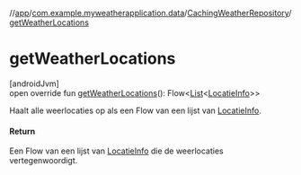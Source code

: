 //[app](../../../index.md)/[com.example.myweatherapplication.data](../index.md)/[CachingWeatherRepository](index.md)/[getWeatherLocations](get-weather-locations.md)

# getWeatherLocations

[androidJvm]\
open override fun [getWeatherLocations](get-weather-locations.md)(): Flow&lt;[List](https://kotlinlang.org/api/latest/jvm/stdlib/kotlin.collections/-list/index.html)&lt;[LocatieInfo](../../com.example.myweatherapplication.ui.model/-locatie-info/index.md)&gt;&gt;

Haalt alle weerlocaties op als een Flow van een lijst van [LocatieInfo](../../com.example.myweatherapplication.ui.model/-locatie-info/index.md).

#### Return

Een Flow van een lijst van [LocatieInfo](../../com.example.myweatherapplication.ui.model/-locatie-info/index.md) die de weerlocaties vertegenwoordigt.
